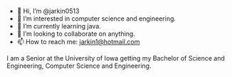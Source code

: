 - 👋 Hi, I’m @jarkin0513
- 👀 I’m interested in computer science and engineering.
- 🌱 I’m currently learning java. 
- 💞️ I’m looking to collaborate on anything.
- 📫 How to reach me: jarkin1@hotmail.com  

I am a Senior at the University of Iowa getting my Bachelor of Science and Engineering, Computer Science and Engineering.  

<!---
jarkin0513/jarkin0513 is a ✨ special ✨ repository because its `README.md` (this file) appears on your GitHub profile.
You can click the Preview link to take a look at your changes.
--->
